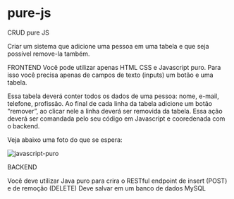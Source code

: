 # pure-js
CRUD pure JS

Criar um sistema que adicione uma pessoa em uma tabela e que seja possível remove-la também.

FRONTEND
Você pode utilizar apenas HTML CSS e Javascript puro. Para isso você precisa apenas de campos de texto (inputs) um botão e uma tabela.

Essa tabela deverá conter todos os dados de uma pessoa: nome, e-mail, telefone, profissão. 
Ao final de cada linha da tabela adicione um botão “remover”, ao clicar nele a linha deverá ser removida da tabela.
Essa ação deverá ser comandada pelo seu código em Javascript e cooredenada com o backend.

Veja abaixo uma foto do que se espera:

![javascript-puro](https://user-images.githubusercontent.com/11966183/163838488-186296b6-10f9-4e68-83b6-b5bb248d207e.jpg)

BACKEND

Você deve utilizar Java puro para crira o RESTful endpoint de insert (POST) e de remoção (DELETE)
Deve salvar em um banco de dados MySQL

